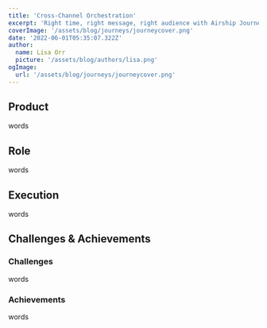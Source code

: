 ```yaml
---
title: 'Cross-Channel Orchestration'
excerpt: 'Right time, right message, right audience with Airship Journeys'
coverImage: '/assets/blog/journeys/journeycover.png'
date: '2022-06-01T05:35:07.322Z'
author:
  name: Lisa Orr
  picture: '/assets/blog/authors/lisa.png'
ogImage:
  url: '/assets/blog/journeys/journeycover.png'
---
```



## Product

words

## Role
words

## Execution
words

## Challenges & Achievements

### Challenges
words


### Achievements
words